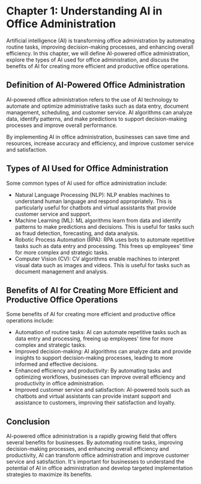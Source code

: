 Chapter 1: Understanding AI in Office Administration
====================================================

Artificial intelligence (AI) is transforming office administration by automating routine tasks, improving decision-making processes, and enhancing overall efficiency. In this chapter, we will define AI-powered office administration, explore the types of AI used for office administration, and discuss the benefits of AI for creating more efficient and productive office operations.

Definition of AI-Powered Office Administration
----------------------------------------------

AI-powered office administration refers to the use of AI technology to automate and optimize administrative tasks such as data entry, document management, scheduling, and customer service. AI algorithms can analyze data, identify patterns, and make predictions to support decision-making processes and improve overall performance.

By implementing AI in office administration, businesses can save time and resources, increase accuracy and efficiency, and improve customer service and satisfaction.

Types of AI Used for Office Administration
------------------------------------------

Some common types of AI used for office administration include:

* Natural Language Processing (NLP): NLP enables machines to understand human language and respond appropriately. This is particularly useful for chatbots and virtual assistants that provide customer service and support.
* Machine Learning (ML): ML algorithms learn from data and identify patterns to make predictions and decisions. This is useful for tasks such as fraud detection, forecasting, and data analysis.
* Robotic Process Automation (RPA): RPA uses bots to automate repetitive tasks such as data entry and processing. This frees up employees' time for more complex and strategic tasks.
* Computer Vision (CV): CV algorithms enable machines to interpret visual data such as images and videos. This is useful for tasks such as document management and analysis.

Benefits of AI for Creating More Efficient and Productive Office Operations
---------------------------------------------------------------------------

Some benefits of AI for creating more efficient and productive office operations include:

* Automation of routine tasks: AI can automate repetitive tasks such as data entry and processing, freeing up employees' time for more complex and strategic tasks.
* Improved decision-making: AI algorithms can analyze data and provide insights to support decision-making processes, leading to more informed and effective decisions.
* Enhanced efficiency and productivity: By automating tasks and optimizing workflows, businesses can improve overall efficiency and productivity in office administration.
* Improved customer service and satisfaction: AI-powered tools such as chatbots and virtual assistants can provide instant support and assistance to customers, improving their satisfaction and loyalty.

Conclusion
----------

AI-powered office administration is a rapidly growing field that offers several benefits for businesses. By automating routine tasks, improving decision-making processes, and enhancing overall efficiency and productivity, AI can transform office administration and improve customer service and satisfaction. It's important for businesses to understand the potential of AI in office administration and develop targeted implementation strategies to maximize its benefits.
